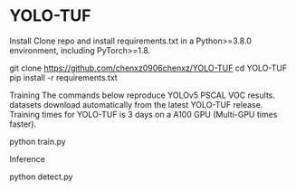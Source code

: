 # YOLO-TUF

Install
Clone repo and install requirements.txt in a Python>=3.8.0 environment, including PyTorch>=1.8.

git clone https://github.com/chenxz0906chenxz/YOLO-TUF
cd YOLO-TUF
pip install -r requirements.txt  

Training
The commands below reproduce YOLOv5 PSCAL VOC results. datasets download automatically from the latest YOLO-TUF release. Training times for YOLO-TUF is 3 days on a A100 GPU (Multi-GPU times faster).

python train.py

Inference

python detect.py 
